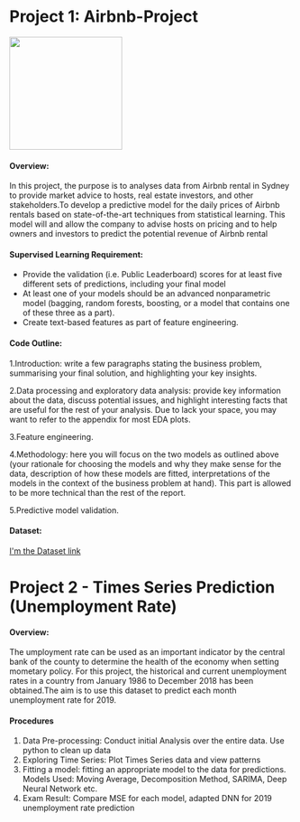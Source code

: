 # Project 1: Airbnb-Project 


<img src="https://pbs.twimg.com/profile_images/1347634517519974402/ND0m2Hxn.png" width="200" height="200">



#### Overview:

In this project, the purpose is to analyses data from Airbnb rental in Sydney to provide market advice to hosts, real estate investors, and other stakeholders.To develop a predictive model for the daily prices of Airbnb rentals based on state-of-the-art techniques from statistical learning.  This model will and allow the company to advise hosts on pricing and to help owners and investors to predict the potential revenue of Airbnb rental 

#### Supervised Learning Requirement:

* Provide the validation (i.e. Public Leaderboard) scores for at least five different  sets  of  predictions,  including  your  final  model
* At least one of your models should be an advanced nonparametric model (bagging, random forests, boosting, or a model that contains one of these three as a part).
* Create text-based features as part of feature engineering.  

#### Code Outline:

1.Introduction: write a few paragraphs stating the business problem, summarising your final solution, and highlighting your key insights.

 
2.Data processing and exploratory data analysis: provide key information about the data, discuss potential issues, and highlight interesting facts that are useful for the rest of your analysis. Due to lack your space, you may want to refer to the appendix for most EDA plots.  


3.Feature engineering.  


4.Methodology: here you will focus on the two models as outlined above (your rationale for choosing the models and why they make sense for the data, description of how these models are fitted, interpretations of the models in the context of the business problem at hand).  This part is allowed to be more technical than the rest of the report.


5.Predictive model validation.  


#### Dataset:

[I'm the Dataset link](https://drive.google.com/drive/folders/1BNznLRF-k_K9NwG7UwZfunQBeJ4eQO4Q?usp=sharing)


# Project 2 - Times Series Prediction (Unemployment Rate)

#### Overview:

The umployment rate can be used as an important indicator by the central bank of the county to determine the health of the economy when setting mometary policy. For this project, the historical and current unemployment rates in a country from January 1986 to December 2018 has been obtained.The aim is to use this dataset to predict each month unemployment rate for 2019.

#### Procedures 

1. Data Pre-processing: Conduct initial Analysis over the entire data. Use python to clean up data 
2. Exploring Time Series: Plot Times Series data and view patterns 
3. Fitting a model: fitting an appropriate model to the data for predictions. Models Used: Moving Average, Decomposition Method, SARIMA, Deep Neural Network etc.
4. Exam Result: Compare MSE for each model, adapted DNN for 2019 unemployment rate prediction

